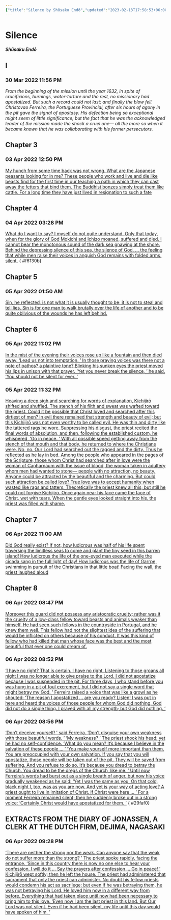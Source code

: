 ```yaml
---
{"title":"Silence by Shūsaku Endō","updated":"2023-02-13T17:58:53+06:00","created":"2022-04-06T15:47:12+06:00","latitude":23.7826634,"longitude":90.42125039,"altitude":-54.0939,"dg-publish":true,"dg-note-icon":"stone","tags":["christian","novel","classic","japanese","reading-note"],"dg-path":"Reading/Notes and Highlights/Silence by Shūsaku Endō.md","permalink":"/reading/notes-and-highlights/silence-by-shusaku-endo/","dgPassFrontmatter":true,"noteIcon":"stone"}
---
```


# Silence
##### Shūsaku Endō

## I
### 30 Mar 2022 11:56 PM
_From the beginning of the mission until the year 1632, in spite of crucifixions, burnings, water-torture and the rest, no missionary had apostatized. But such a record could not last; and finally the blow fell. Christovao Ferreira, the Portuguese Provincial, after six hours of agony in the pit gave the signal of apostasy. His defection being so exceptional might seem of little significance; but the fact that he was the acknowledged leader of the mission made the shock a cruel one— all the more so when it became known that he was collaborating with his former persecutors._
## Chapter 3
### 03 Apr 2022 12:50 PM
<u>My hunch from some time back was not wrong. What are the Japanese peasants looking for in me? These people who work and live and die like beasts find for the first time in our teaching a path in which they can cast away the fetters that bind them. The Buddhist bonzes simply treat them like cattle. For a long time they have just lived in resignation to such a fate</u>
## Chapter 4
### 04 Apr 2022 03:28 PM
<u>What do I want to say? I myself do not quite understand. Only that today, when for the glory of God Mokichi and Ichizo moaned, suffered and died, I cannot bear the monotonous sound of the dark sea gnawing at the shore. Behind the depressing silence of this sea, the silence of God. … the feeling that while men raise their voices in anguish God remains with folded arms, silent.</u>
{ #f6130b}

## Chapter 5
### 05 Apr 2022 01:50 AM
<u>Sin, he reflected, is not what it is usually thought to be; it is not to steal and tell lies. Sin is for one man to walk brutally over the life of another and to be quite oblivious of the wounds he has left behind.</u>
## Chapter 6
### 05 Apr 2022 11:02 PM
<u>In the mist of the evening their voices rose up like a fountain and then died away. ‘Lead us not into temptation. ’ In those praying voices was there not a note of pathos? a plaintive tone? Blinking his sunken eyes the priest moved his lips in unison with that prayer. ‘Yet you never break the silence, ’ he said. ‘You should not be silent for ever. ’</u>
### 05 Apr 2022 11:32 PM
<u>Heaving a deep sigh and searching for words of explanation, Kichijirō shifted and shuffled. The stench of his filth and sweat was wafted toward the priest. Could it be possible that Christ loved and searched after this dirtiest of men? In evil there remained that strength and beauty of evil; but this Kichijirō was not even worthy to be called evil. He was thin and dirty like the tattered rags he wore. Suppressing his disgust, the priest recited the final words of absolution, and then, following the established custom, he whispered, ‘Go in peace. ’ With all possible speed getting away from the stench of that mouth and that body, he returned to where the Christians were. No, no. Our Lord had searched out the ragged and the dirty. Thus he reflected as he lay in bed. Among the people who appeared in the pages of the Scripture, those whom Christ had searched after in love were the woman of Capharnaum with the issue of blood, the woman taken in adultery whom men had wanted to stone— people with no attraction, no beauty. Anyone could be attracted by the beautiful and the charming. But could such attraction be called love? True love was to accept humanity when wasted like rags and tatters. Theoretically the priest knew all this; but still he could not forgive Kichijirō. Once again near his face came the face of Christ, wet with tears. When the gentle eyes looked straight into his, the priest was filled with shame.</u>
## Chapter 7
### 06 Apr 2022 11:00 AM
<u>Did God really exist? If not, how ludicrous was half of his life spent traversing the limitless seas to come and plant the tiny seed in this barren island! How ludicrous the life of the one-eyed man executed while the cicada sang in the full light of day! How ludicrous was the life of Garrpe, swimming in pursuit of the Christians in that little boat! Facing the wall, the priest laughed aloud</u>
## Chapter 8
### 06 Apr 2022 08:47 PM
<u>Moreover this guard did not possess any aristocratic cruelty; rather was it the cruelty of a low-class fellow toward beasts and animals weaker than himself. He had seen such fellows in the countryside in Portugal, and he knew them well. This fellow had not the slightest idea of the suffering that would be inflicted on others because of his conduct. It was this kind of fellow who had killed that man whose face was the best and the most beautiful that ever one could dream of.</u>
### 06 Apr 2022 08:52 PM
<u>‘I have no right? That is certain. I have no right. Listening to those groans all night I was no longer able to give praise to the Lord. I did not apostatize because I was suspended in the pit. For three days, I who stand before you was hung in a pit of foul excrement, but I did not say a single word that might betray my God. ’ Ferreira raised a voice that was like a growl as he shouted: ‘The reason I apostatized … are you ready? Listen! I was put in here and heard the voices of those people for whom God did nothing. God did not do a single thing. I prayed with all my strength; but God did nothing. ’</u>
### 06 Apr 2022 08:56 PM
<u>‘Don’t deceive yourself! ’ said Ferreira. ‘Don’t disguise your own weakness with those beautiful words. ’
‘My weakness? ’ The priest shook his head; yet he had no self-confidence. ‘What do you mean? It’s because I believe in the salvation of these people … ’
‘You make yourself more important than them. You are preoccupied with your own salvation. If you say that you will apostatize, those people will be taken out of the pit. They will be saved from suffering. And you refuse to do so. It’s because you dread to betray the Church. You dread to be the dregs of the Church, like me.
’ Until now Ferreira’s words had burst out as a single breath of anger, but now his voice gradually weakened as he said: ‘Yet I was the same as you. On that cold, black night I, too, was as you are now. And yet is your way of acting love? A priest ought to live in imitation of Christ. If Christ were here … ’ For a moment Ferreira remained silent; then he suddenly broke out in a strong voice: ‘Certainly Christ would have apostatized for them. ’</u>
{ #29faf0}

## EXTRACTS FROM THE DIARY OF JONASSEN, A CLERK AT THE DUTCH FIRM, DEJIMA, NAGASAKI
### 06 Apr 2022 09:28 PM
<u>‘There are neither the strong nor the weak. Can anyone say that the weak do not suffer more than the strong? ’ The priest spoke rapidly, facing the entrance. ‘Since in this country there is now no one else to hear your confession, I will do it … Say the prayers after confession … Go in peace! ’ Kichijirō wept softly; then he left the house. The priest had administered that sacrament that only the priest can administer. No doubt his fellow priests would condemn his act as sacrilege; but even if he was betraying them, he was not betraying his Lord. He loved him now in a different way from before. Everything that had taken place until now had been necessary to bring him to this love. ‘Even now I am the last priest in this land. But Our Lord was not silent. Even if he had been silent, my life until this day would have spoken of him. ’</u>